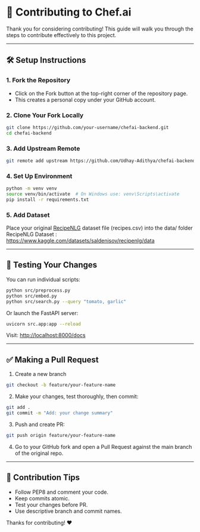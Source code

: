 # 🤝 Contributing to Chef.ai

Thank you for considering contributing! This guide will walk you through the steps to contribute effectively to this project.

---

## 🛠️ Setup Instructions

### 1. Fork the Repository

* Click on the Fork button at the top-right corner of the repository page.
* This creates a personal copy under your GitHub account.

### 2. Clone Your Fork Locally

```bash
git clone https://github.com/your-username/chefai-backend.git
cd chefai-backend
```

### 3. Add Upstream Remote

```bash
git remote add upstream https://github.com/Udhay-Adithya/chefai-backend.git
```

### 4. Set Up Environment

```bash
python -m venv venv
source venv/bin/activate  # On Windows use: venv\Scripts\activate
pip install -r requirements.txt
```


### 5. Add Dataset
Place your original [RecipeNLG](https://www.kaggle.com/datasets/saldenisov/recipenlg/data) dataset file (recipes.csv) into the data/ folder
RecipeNLG Dataset : https://www.kaggle.com/datasets/saldenisov/recipenlg/data

---

## 🧪 Testing Your Changes

You can run individual scripts:

```bash
python src/preprocess.py
python src/embed.py
python src/search.py --query "tomato, garlic"
```

Or launch the FastAPI server:

```bash
uvicorn src.app:app --reload
```

Visit: [http://localhost:8000/docs](http://localhost:8000/docs)

---

## ✅ Making a Pull Request

1. Create a new branch

```bash
git checkout -b feature/your-feature-name
```

2. Make your changes, test thoroughly, then commit:

```bash
git add .
git commit -m "Add: your change summary"
```

3. Push and create PR:

```bash
git push origin feature/your-feature-name
```

4. Go to your GitHub fork and open a Pull Request against the main branch of the original repo.

---

## 📌 Contribution Tips

* Follow PEP8 and comment your code.
* Keep commits atomic.
* Test your changes before PR.
* Use descriptive branch and commit names.

Thanks for contributing! ❤️
